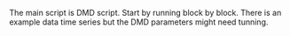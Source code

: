 The main script is DMD script. Start by running block by block. There is an example data time series but the DMD parameters might need tunning.